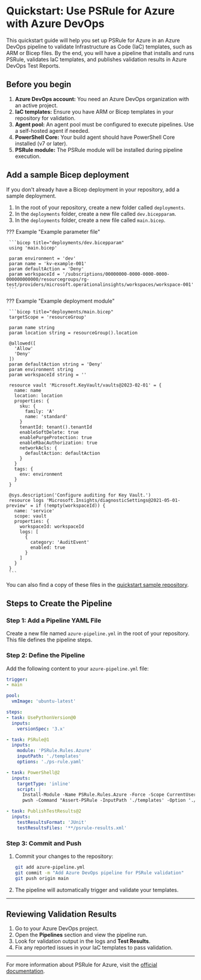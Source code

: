 # Quickstart: Use PSRule for Azure with Azure DevOps

This quickstart guide will help you set up PSRule for Azure in an Azure DevOps pipeline to validate Infrastructure as Code (IaC) templates, such as ARM or Bicep files. By the end, you will have a pipeline that installs and runs PSRule, validates IaC templates, and publishes validation results in Azure DevOps Test Reports.

## Before you begin

1. **Azure DevOps account:** You need an Azure DevOps organization with an active project.
2. **IaC templates:** Ensure you have ARM or Bicep templates in your repository for validation.
3. **Agent pool:** An agent pool must be configured to execute pipelines. Use a self-hosted agent if needed.
4. **PowerShell Core:** Your build agent should have PowerShell Core installed (v7 or later).
5. **PSRule module:** The PSRule module will be installed during pipeline execution.

 ## Add a sample Bicep deployment 
  
 If you don't already have a Bicep deployment in your repository, add a sample deployment. 
  
 1. In the root of your repository, create a new folder called `deployments`. 
 2. In the `deployments` folder, create a new file called `dev.bicepparam`. 
 3. In the `deployments` folder, create a new file called `main.bicep`. 
  
 ??? Example "Example parameter file" 
  
     ```bicep title="deployments/dev.bicepparam" 
     using 'main.bicep' 
  
     param environment = 'dev' 
     param name = 'kv-example-001' 
     param defaultAction = 'Deny' 
     param workspaceId = '/subscriptions/00000000-0000-0000-0000-000000000000/resourcegroups/rg-test/providers/microsoft.operationalinsights/workspaces/workspace-001' 
     ``` 
  
 ??? Example "Example deployment module" 
  
     ```bicep title="deployments/main.bicep" 
     targetScope = 'resourceGroup' 
  
     param name string 
     param location string = resourceGroup().location 
  
     @allowed([ 
       'Allow' 
       'Deny' 
     ]) 
     param defaultAction string = 'Deny' 
     param environment string 
     param workspaceId string = '' 
  
     resource vault 'Microsoft.KeyVault/vaults@2023-02-01' = { 
       name: name 
       location: location 
       properties: { 
         sku: { 
           family: 'A' 
           name: 'standard' 
         } 
         tenantId: tenant().tenantId 
         enableSoftDelete: true 
         enablePurgeProtection: true 
         enableRbacAuthorization: true 
         networkAcls: { 
           defaultAction: defaultAction 
         } 
       } 
       tags: { 
         env: environment 
       } 
     } 
  
     @sys.description('Configure auditing for Key Vault.') 
     resource logs 'Microsoft.Insights/diagnosticSettings@2021-05-01-preview' = if (!empty(workspaceId)) { 
       name: 'service' 
       scope: vault 
       properties: { 
         workspaceId: workspaceId 
         logs: [ 
           { 
             category: 'AuditEvent' 
             enabled: true 
           } 
         ] 
       } 
     } 
     ``` 
  
 You can also find a copy of these files in the [quickstart sample repository][6]. 
  
   [6]: https://github.com/Azure/PSRule.Rules.Azure-quickstart/tree/main/deployments/contoso/landing-zones/subscription-1/rg-app-001

## Steps to Create the Pipeline

### Step 1: Add a Pipeline YAML File

Create a new file named `azure-pipeline.yml` in the root of your repository. This file defines the pipeline steps.

### Step 2: Define the Pipeline

Add the following content to your `azure-pipeline.yml` file:

```yaml
trigger:
- main

pool:
  vmImage: 'ubuntu-latest'

steps:
- task: UsePythonVersion@0
  inputs:
    versionSpec: '3.x'

- task: PSRule@1
  inputs:
    module: 'PSRule.Rules.Azure'
    inputPath: './templates'
    options: './ps-rule.yaml'

- task: PowerShell@2
  inputs:
    targetType: 'inline'
    script: |
      Install-Module -Name PSRule.Rules.Azure -Force -Scope CurrentUser
      pwsh -Command "Assert-PSRule -InputPath './templates' -Option './ps-rule.yaml'"

- task: PublishTestResults@2
  inputs:
    testResultsFormat: 'JUnit'
    testResultsFiles: '**/psrule-results.xml'
```

### Step 3: Commit and Push

1. Commit your changes to the repository:
   ```bash
   git add azure-pipeline.yml
   git commit -m "Add Azure DevOps pipeline for PSRule validation"
   git push origin main
   ```

2. The pipeline will automatically trigger and validate your templates.

---

## Reviewing Validation Results

1. Go to your Azure DevOps project.
2. Open the **Pipelines** section and view the pipeline run.
3. Look for validation output in the logs and **Test Results**.
4. Fix any reported issues in your IaC templates to pass validation.

---

For more information about PSRule for Azure, visit the [official documentation](https://azure.github.io/PSRule.Rules.Azure/).

